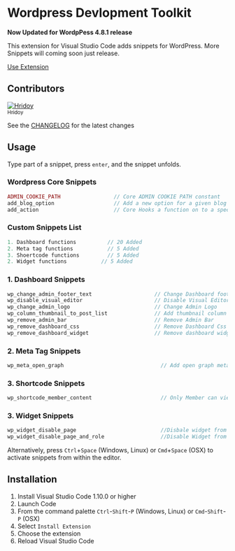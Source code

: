 # Wordpress Devlopment Toolkit

**Now Updated for WordpPess 4.8.1 release**

This extension for Visual Studio Code adds snippets for WordPress. More Snippets will coming soon just release.

[Use Extension](https://github.com/hridoy/wordpress-development-vscode/blob/master/img/snippest-preview.jpg)

## Contributors

<!-- Contributors table start -->
[![Hridoy](https://avatars.githubusercontent.com/hridoy?s=100)<br /><sub>Hridoy</sub>](http://github.com/hridoy)<br />

<!-- Contributors table END -->
See the [CHANGELOG](https://github.com/hridoy/wordpress-development-vscode/master/CHANGELOG.md) for the latest changes




## Usage
Type part of a snippet, press `enter`, and the snippet unfolds.

### Wordpress Core Snippets
```php
ADMIN_COOKIE_PATH                 // Core ADMIN COOKIE PATH constant
add_blog_option                   // Add a new option for a given blog id.
add_action                        // Core Hooks a function on to a specific action.
```

### Custom Snippets List
```php
1. Dashboard functions          // 20 Added
2. Meta tag functions           // 5 Added
3. Shoertcode functions         // 5 Added
2. Widget functions           // 5 Added
```



### 1. Dashboard Snippets
```php
wp_change_admin_footer_text                    // Change Dashboard footer text
wp_disable_visual_editor                       // Disable Visual Editor
wp_change_admin_logo                           // Change Admin Logo
wp_column_thumbnail_to_post_list               // Add thumbnail column to post listing
wp_remove_admin_bar                            // Remove Admin Bar
wp_remove_dashboard_css                        // Remove Dashboard Css
wp_remove_dashboard_widget                     // Remove dashboard widget
```

### 2. Meta Tag Snippets
```php
wp_meta_open_graph                               // Add open graph meta tag
```

### 3. Shortcode Snippets
```php
wp_shortcode_member_content                      // Only Member can view the content
```

### 3. Widget Snippets
```php
wp_widget_disable_page                           //Disbale widget from custom page
wp_widget_disable_page_and_role                  //Disable Widget from Specific page by user role
```





Alternatively, press `Ctrl`+`Space` (Windows, Linux) or `Cmd`+`Space` (OSX) to activate snippets from within the editor.

## Installation

1. Install Visual Studio Code 1.10.0 or higher
2. Launch Code
3. From the command palette `Ctrl`-`Shift`-`P` (Windows, Linux) or `Cmd`-`Shift`-`P` (OSX)
4. Select `Install Extension`
5. Choose the extension
6. Reload Visual Studio Code

